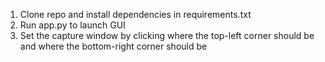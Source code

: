 1. Clone repo and install dependencies in requirements.txt
2. Run app.py to launch GUI
3. Set the capture window by clicking where the top-left corner should be and where the bottom-right corner should be
